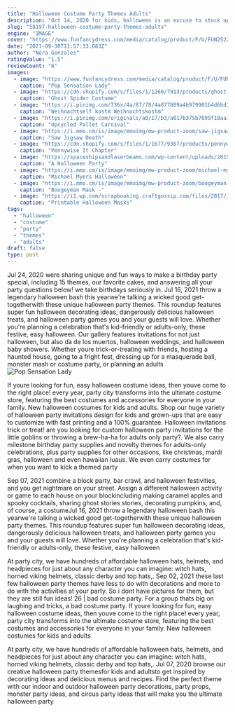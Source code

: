 ```yaml
---
title: "Halloween Costume Party Themes Adults"
description: "Oct 14, 2020 for kids, halloween is an excuse to stock up on candy, stay out past dark, and enjoy a few hours of make-believe as you dress up as whoever (or whatever) you want to be. All of the above applies to adults, too, with the additional prerogative to tip back a few festive cocktails while hosting friends and family for a spectacularly spooky halloween"
slug: "58197-halloween-costume-party-themes-adults"
engine: "IMAGE"
cover: "https://www.funfancydress.com/media/catalog/product/F/U/FUN2522.jpg"
date: "2021-09-30T11:57:33.083Z"
author: "Nora Gonzales"
ratingValue: "1.5"
reviewCount: "6"
images:
  - image: "https://www.funfancydress.com/media/catalog/product/F/U/FUN2522.jpg"
    caption: "Pop Sensation Lady"
  - image: "https://cdn.shopify.com/s/files/1/1260/7913/products/ghost-spider-costume-for-kids-marvel-spider-man-rubies-kids-girls-marvel_800x.jpg?v=1588223864"
    caption: "Ghost Spider Costume"
  - image: "https://i.pinimg.com/736x/4a/87/78/4a877889a4b979901b4d6bd2673f001c--diy-elf-costume-costume-ideas.jpg"
    caption: "Weihnachtself kostm Weihnachtskostm"
  - image: "https://i.pinimg.com/originals/a0/17/b3/a017b375b7699f18aa18cb168df044c1.jpg"
    caption: "Upcycled Pallet Carnival"
  - image: "https://i.mmo.cm/is/image/mmoimg/mw-product-zoom/saw-jigsaw-death-mask--mw-108895-3.jpg"
    caption: "Saw Jigsaw Death"
  - image: "https://cdn.shopify.com/s/files/1/1677/9367/products/pennywise-it-chapter-2-deluxe-costume-for-adults-rubies-adults-costumes-warner-bros_800x.jpg?v=1582000549"
    caption: "Pennywise It Chapter"
  - image: "https://spaceshipsandlaserbeams.com/wp-content/uploads/2015/09/halloween-party-ideas-kids-009.jpg"
    caption: "A Halloween Party"
  - image: "https://i.mmo.cm/is/image/mmoimg/mw-product-zoom/michael-myers-halloween-ii-latex-mask--mw-113261-3.jpg"
    caption: "Michael Myers Halloween"
  - image: "https://i.mmo.cm/is/image/mmoimg/mw-product-zoom/boogeyman-mask--mw-132565-1.jpg"
    caption: "Boogeyman Mask -"
  - image: "https://i1.wp.com/scrapbooking.craftgossip.com/files/2017/10/free-printable-halloween-masks-for-kids.jpg?fit=600%2C900"
    caption: "Printable Halloween Masks"
tags:
  - "halloween"
  - "costume"
  - "party"
  - "themes"
  - "adults"
draft: false
type: post
---
```


Jul 24, 2020 were sharing unique and fun ways to make a birthday party special, including 15 themes, our favorite cakes, and answering all your party questions below! we take birthdays seriously in. Jul 16, 2021 throw a legendary halloween bash this yearwe're talking a wicked good get-togetherwith these unique halloween party themes. This roundup features super fun halloween decorating ideas, dangerously delicious halloween treats, and halloween party games you and your guests will love. Whether you're planning a celebration that's kid-friendly or adults-only, these festive, easy halloween. Our gallery features invitations for not just halloween, but also da de los muertos, halloween weddings, and halloween baby showers. Whether youre trick-or-treating with friends, hosting a haunted house, going to a fright fest, dressing up for a masquerade ball, monster mash or costume party, or planning an adults
![Pop Sensation Lady](https://www.funfancydress.com/media/catalog/product/F/U/FUN2522.jpg "Pop Sensation Lady")

If youre looking for fun, easy halloween costume ideas, then youve come to the right place! every year, party city transforms into the ultimate costume store, featuring the best costumes and accessories for everyone in your family. New halloween costumes for kids and adults. Shop our huge variety of halloween party invitations design for kids and grown-ups that are easy to customize with fast printing and a 100% guarantee. Halloween invitations trick or treat! are you looking for custom halloween party invitations for the little goblins or throwing a brew-ha-ha for adults only party?. We also carry milestone birthday party supplies and novelty themes for adults-only celebrations, plus party supplies for other occasions, like christmas, mardi gras, halloween and even hawaiian luaus. We even carry costumes for when you want to kick a themed party
<!--inArticleAds-->

<!--galleryOne-->

Sep 07, 2021 combine a block party, bar crawl, and halloween festivities, and you get nightmare on your street. Assign a different halloween activity or game to each house on your blockincluding making caramel apples and spooky cocktails, sharing ghost stories stories, decorating pumpkins, and, of course, a costumeJul 16, 2021 throw a legendary halloween bash this yearwe're talking a wicked good get-togetherwith these unique halloween party themes. This roundup features super fun halloween decorating ideas, dangerously delicious halloween treats, and halloween party games you and your guests will love. Whether you're planning a celebration that's kid-friendly or adults-only, these festive, easy halloween
<!--inArticleAds-->

<!--galleryTwo-->

At party city, we have hundreds of affordable halloween hats, helmets, and headpieces for just about any character you can imagine: witch hats, horned viking helmets, classic derby and top hats,. Sep 02, 2021 these last few halloween party themes have less to do with decorations and more to do with the activities at your party. So i dont have pictures for them, but they are still fun ideas! 26 | bad costume party. For a group thats big on laughing and tricks, a bad costume party. If youre looking for fun, easy halloween costume ideas, then youve come to the right place! every year, party city transforms into the ultimate costume store, featuring the best costumes and accessories for everyone in your family. New halloween costumes for kids and adults
<!--galleryThree-->

At party city, we have hundreds of affordable halloween hats, helmets, and headpieces for just about any character you can imagine: witch hats, horned viking helmets, classic derby and top hats,. Jul 07, 2020 browse our creative halloween party themesfor kids and adultsto get inspired by decorating ideas and delicious menus and recipes. Find the perfect theme with our indoor and outdoor halloween party decorations, party props, monster party ideas, and circus party ideas that will make you the ultimate halloween party